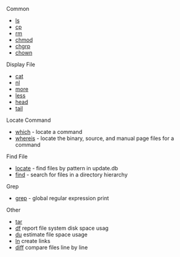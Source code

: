 Common
- [ls](ls.md)
- [cp](cp.md)
- [rm](rm.md)
- [chmod](chmod.md)
- [chgrp](chgrp.md)
- [chown](chown.md)

Display File
- [cat](cat.md)
- [nl](nl.md)
- [more](more.md)
- [less](less.md)
- [head](head.md)
- [tail](tail.md)

Locate Command
- [which](which.md) - locate a command
- [whereis](whereis.md) - locate the binary, source, and manual page files for a command

Find File 
- [locate](locate.md) - find files by pattern in update.db
- [find](find.md) - search for files in a directory hierarchy


Grep
- [grep](grep.md) - global regular expression print

Other
- [tar](tar.md)
- [df](df.md) report file system disk space usag
- [du](du.md) estimate file space usage
- [ln](ln.md) create links
- [diff](diff.md) compare files line by line


